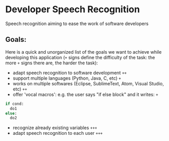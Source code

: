# Developer Speech Recognition

Speech recognition aiming to ease the work of software developers

## Goals:

Here is a quick and unorganized list of the goals we want to achieve while developing this application (`+` signs define the difficulty of the task: the more `+` signs there are, the harder the task):

- adapt speech recognition to software development `++`
- support multiple languages (Python, Java, C, etc) `+`
- works on multiple softwares (Eclipse, SublimeText, Atom, Visual Studio, etc) `++`
- offer 'vocal macros': e.g. the user says "if else block" and it writes: `+`

```python
if cond:
  do1
else:
  do2
```

- recognize already existing variables `+++`
- adapt speech recognition to each user `+++`
